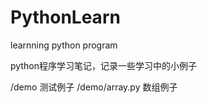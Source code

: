 # PythonLearn
learnning python program

python程序学习笔记，记录一些学习中的小例子

/demo   测试例子
/demo/array.py      数组例子
